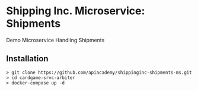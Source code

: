 # Shipping Inc. Microservice: Shipments

Demo Microservice Handling Shipments

## Installation

```console
> git clone https://github.com/apiacademy/shippinginc-shipments-ms.git
> cd cardgame-srvc-arbiter
> docker-compose up -d
```

